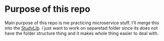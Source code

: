 # Purpose of this repo
Main purpose of this repo is me practicing microservice stuff. I'll merge
this into the [StudyLib](https://github.com/kondanta/StudyLib). I just 
want to work on separetad folder since its does not have the 
folder structure thing and it makes whole thing easier to deal with.
